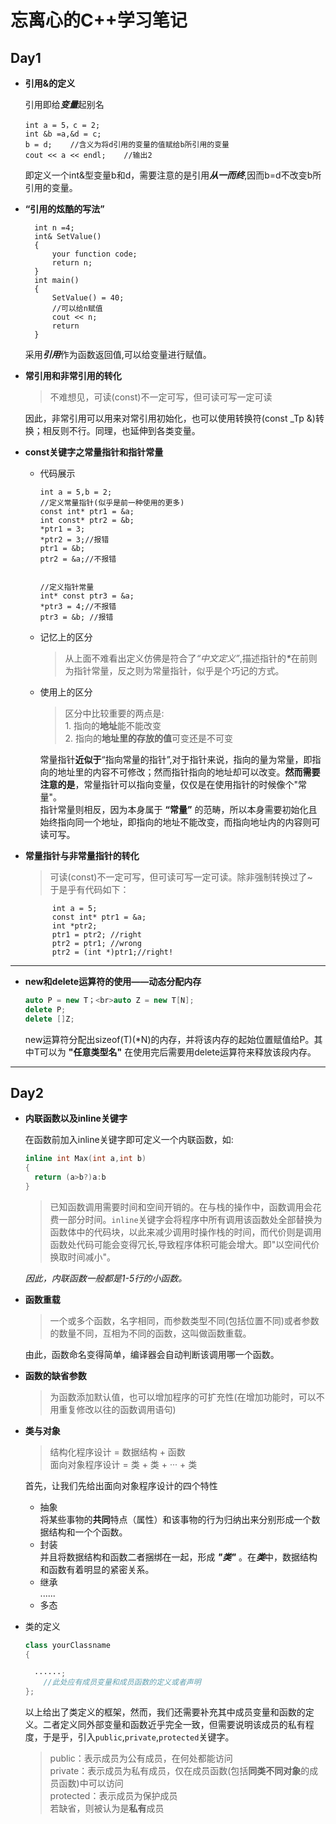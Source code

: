 # 忘离心的C++学习笔记
## Day1 
- **引用&的定义**
  <p>引用即给<em><strong>变量</em></strong>起别名</p>

      int a = 5，c = 2;
      int &b =a,&d = c;
      b = d;    //含义为将d引用的变量的值赋给b所引用的变量
      cout << a << endl;    //输出2
      
    即定义一个int&型变量b和d，需要注意的是引用<em><strong>从一而终</em></strong>,因而b=d不改变b所引用的变量。

- **“引用的炫酷的写法”**

        int n =4;
        int& SetValue()
        {
            your function code;
            return n; 
        }
        int main()
        {
            SetValue() = 40;
            //可以给n赋值
            cout << n;
            return
        }
        
    采用***引用***作为函数返回值,可以给变量进行赋值。

- **常引用和非常引用的转化**
  
  > 不难想见，可读(const)不一定可写，但可读可写一定可读
  
  因此，非常引用可以用来对常引用初始化，也可以使用转换符(const _Tp &)转换；相反则不行。同理，也延伸到各类变量。

- **const关键字之常量指针和指针常量**

  - 代码展示


        int a = 5,b = 2;
        //定义常量指针(似乎是前一种使用的更多)
        const int* ptr1 = &a;
        int const* ptr2 = &b;
        *ptr1 = 3; 
        *ptr2 = 3;//报错
        ptr1 = &b;
        ptr2 = &a;//不报错


        //定义指针常量
        int* const ptr3 = &a;
        *ptr3 = 4;//不报错
        ptr3 = &b; //报错

  - 记忆上的区分
    >从上面不难看出定义仿佛是符合了<em>“中文定义”</em>,描述指针的<em><strong>*</strong></em>在前则为指针常量，反之则为常量指针，似乎是个巧记的方式。

  - 使用上的区分
    > 区分中比较重要的两点是:<br>
        1. 指向的**地址**能不能改变<br>
        2. 指向的**地址里的存放的值**可变还是不可变<br>


    常量指针<strong>近似于</strong>“指向常量的指针”,对于指针来说，指向的量为常量，即指向的地址里的内容不可修改；然而指针指向的地址却可以改变。**然而需要注意的是**，常量指针可以指向变量，仅仅是在使用指针的时候像个"常量"。<br>
    指针常量则相反，因为本身属于 **“常量”** 的范畴，所以本身需要初始化且始终指向同一个地址，即指向的地址不能改变，而指向地址内的内容则可读可写。
- **常量指针与非常量指针的转化**
    >可读(const)不一定可写，但可读可写一定可读。除非强制转换过了~<br>
    于是乎有代码如下：

            int a = 5;
            const int* ptr1 = &a;
            int *ptr2;
            ptr1 = ptr2; //right
            ptr2 = ptr1; //wrong
            ptr2 = (int *)ptr1;//right!

---
- **new和delete运算符的使用——动态分配内存**
    >
    
    ```C++
    auto P = new T；<br>auto Z = new T[N];
    delete P;
    delete []Z;
    ```
    new运算符分配出sizeof(T)(*N)的内存，并将该内存的起始位置赋值给P。其中T可以为 **"任意类型名"** 在使用完后需要用delete运算符来释放该段内存。

---
  ## Day2
- **内联函数以及inline关键字**
  
  在函数前加入inline关键字即可定义一个内联函数，如:
  ```C++
  inline int Max(int a,int b)
  {
    return (a>b?)a:b
  }
  ```
  >已知函数调用需要时间和空间开销的。在与栈的操作中，函数调用会花费一部分时间。``inline``关键字会将程序中所有调用该函数处全部替换为函数体中的代码块，以此来减少调用时操作栈的时间，而代价则是调用函数处代码可能会变得冗长,导致程序体积可能会增大。即"以空间代价换取时间减小"。
  
  *因此，内联函数一般都是1-5行的小函数。*

- **函数重载**
    >一个或多个函数，名字相同，而参数类型不同(包括位置不同)或者参数的数量不同，互相为不同的函数，这叫做函数重载。

    由此，函数命名变得简单，编译器会自动判断该调用哪一个函数。

- **函数的缺省参数**
  > 为函数添加默认值，也可以增加程序的可扩充性(在增加功能时，可以不用重复修改以往的函数调用语句)


- **类与对象**
   > 结构化程序设计 = 数据结构 + 函数<br>
   面向对象程序设计 = 类 + 类 + ··· + 类

  首先，让我们先给出面向对象程序设计的四个特性

  - 抽象<br>
    将某些事物的**共同**特点（属性）和该事物的行为归纳出来分别形成一个数据结构和一个个函数。
  - 封装<br>
    并且将数据结构和函数二者捆绑在一起，形成 ***"类"*** 。在***类***中，数据结构和函数有着明显的紧密关系。
  - 继承<br>
    ......
  - 多态

- 类的定义
  ```C++
  class yourClassname
  {
    
    ······;
      //此处应有成员变量和成员函数的定义或者声明
  };
  ```
  以上给出了类定义的框架，然而，我们还需要补充其中成员变量和函数的定义。二者定义同外部变量和函数近乎完全一致，但需要说明该成员的私有程度，于是乎，引入`public`,`private`,`protected`关键字。
  > public：表示成员为公有成员，在何处都能访问<br>private：表示成员为私有成员，仅在成员函数(包括**同类不同对象**的成员函数)中可以访问<br>protected：表示成员为保护成员<br>若缺省，则被认为是**私有**成员